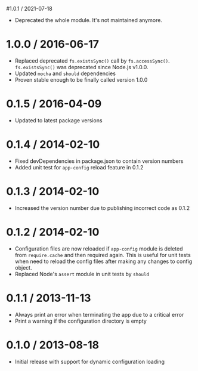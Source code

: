#1.0.1 / 2021-07-18

* Deprecated the whole module. It's not maintained anymore.

# 1.0.0 / 2016-06-17

* Replaced deprecated `fs.existsSync()` call by `fs.accessSync()`. `fs.existsSync()` was deprecated since Node.js v1.0.0.
* Updated `mocha` and `should` dependencies
* Proven stable enough to be finally called version 1.0.0

# 0.1.5 / 2016-04-09

* Updated to latest package versions

# 0.1.4 / 2014-02-10

* Fixed devDependencies in package.json to contain version numbers
* Added unit test for `app-config` reload feature in 0.1.2

# 0.1.3 / 2014-02-10

* Increased the version number due to publishing incorrect code as 0.1.2

# 0.1.2 / 2014-02-10

* Configuration files are now reloaded if `app-config` module is deleted from `require.cache` and then required again. This is useful for unit tests when need to reload the config files after making any changes to config object.
* Replaced Node's `assert` module in unit tests by `should`

# 0.1.1 / 2013-11-13

* Always print an error when terminating the app due to a critical error
* Print a warning if the configuration directory is empty

# 0.1.0 / 2013-08-18

* Initial release with support for dynamic configuration loading

